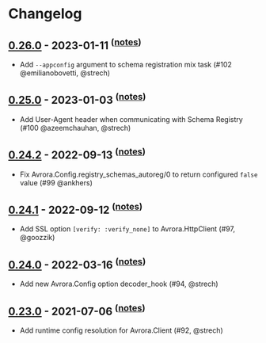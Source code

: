 # Changelog

## [0.26.0] - 2023-01-11 <sup>([notes][0.26.0-n])</sup>

- Add `--appconfig` argument to schema registration mix task (#102 @emilianobovetti, @strech)

## [0.25.0] - 2023-01-03 <sup>([notes][0.25.0-n])</sup>

- Add User-Agent header when communicating with Schema Registry (#100 @azeemchauhan, @strech)

## [0.24.2] - 2022-09-13 <sup>([notes][0.24.2-n])</sup>

- Fix Avrora.Config.registry_schemas_autoreg/0 to return configured `false` value (#99 @ankhers)

## [0.24.1] - 2022-09-12 <sup>([notes][0.24.1-n])</sup>

- Add SSL option `[verify: :verify_none]` to Avrora.HttpClient (#97, @goozzik)

## [0.24.0] - 2022-03-16 <sup>([notes][0.24.0-n])</sup>

- Add new Avrora.Config option decoder_hook (#94, @strech)

## [0.23.0] - 2021-07-06 <sup>([notes][0.23.0-n])</sup>

- Add runtime config resolution for Avrora.Client (#92, @strech)

[0.26.0]: https://github.com/Strech/avrora/compare/v0.25.0...v0.26.0
[0.26.0-n]: https://github.com/Strech/avrora/releases/tag/v0.26.0
[0.25.0]: https://github.com/Strech/avrora/compare/v0.24.2...v0.25.0
[0.25.0-n]: https://github.com/Strech/avrora/releases/tag/v0.25.0
[0.24.2]: https://github.com/Strech/avrora/compare/v0.24.1...v0.24.2
[0.24.2-n]: https://github.com/Strech/avrora/releases/tag/v0.24.2
[0.24.1]: https://github.com/Strech/avrora/compare/v0.24.0...v0.24.1
[0.24.1-n]: https://github.com/Strech/avrora/releases/tag/v0.24.1
[0.24.0]: https://github.com/Strech/avrora/compare/v0.23.0...v0.24.0
[0.24.0-n]: https://github.com/Strech/avrora/releases/tag/v0.24.0
[0.23.0]: https://github.com/Strech/avrora/compare/v0.22.0...v0.23.0
[0.23.0-n]: https://github.com/Strech/avrora/releases/tag/v0.23.0
